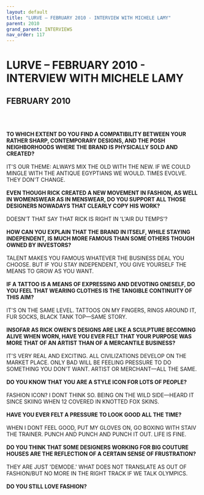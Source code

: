 ```yaml
---
layout: default
title: "LURVE – FEBRUARY 2010 - INTERVIEW WITH MICHELE LAMY"
parent: 2010
grand_parent: INTERVIEWS
nav_order: 117
---
```


# LURVE – FEBRUARY 2010 - INTERVIEW WITH MICHELE LAMY
## FEBRUARY 2010

<br><br></p>
<p><b>TO WHICH EXTENT DO YOU FIND A COMPATIBILITY BETWEEN YOUR RATHER SHARP, CONTEMPORARY DESIGNS, AND THE POSH NEIGHBORHOODS WHERE THE BRAND IS PHYSICALLY SOLD AND CREATED?</b><br />
<br />
IT'S OUR THEME: ALWAYS MIX THE OLD WITH THE NEW. IF WE COULD MINGLE WITH THE ANTIQUE EGYPTIANS WE WOULD. TIMES EVOLVE. THEY DON'T CHANGE. <br />
<br />
<b>EVEN THOUGH RICK CREATED A NEW MOVEMENT IN FASHION, AS WELL IN WOMENSWEAR AS IN MENSWEAR, DO YOU SUPPORT ALL THOSE DESIGNERS NOWADAYS THAT CLEARLY COPY HIS WORK?</b> <br />
<br />
DOESN'T THAT SAY THAT RICK IS RIGHT IN 'L'AIR DU TEMPS'? <br />
<br />
<b>HOW CAN YOU EXPLAIN THAT THE BRAND IN ITSELF, WHILE STAYING INDEPENDENT, IS MUCH MORE FAMOUS THAN SOME OTHERS THOUGH OWNED BY INVESTORS?</b> <br />
<br />
TALENT MAKES YOU FAMOUS WHATEVER THE BUSINESS DEAL YOU CHOOSE. BUT IF YOU STAY INDEPENDENT, YOU GIVE YOURSELF THE MEANS TO GROW AS YOU WANT. <br />
<br />
<b>IF A TATTOO IS A MEANS OF EXPRESSING AND DEVOTING ONESELF, DO YOU FEEL THAT WEARING CLOTHES IS THE TANGIBLE CONTINUITY OF THIS AIM?</b> <br />
<br />
IT'S ON THE SAME LEVEL. TATTOOS ON MY FINGERS, RINGS AROUND IT, FUR SOCKS, BLACK TANK TOP—SAME STORY. <br />
<br />
<b>INSOFAR AS RICK OWEN'S DESIGNS ARE LIKE A SCULPTURE BECOMING ALIVE WHEN WORN, HAVE YOU EVER FELT THAT YOUR PURPOSE WAS MORE THAT OF AN ARTIST THAN OF A MERCANTILE BUSINESS?</b> <br />
<br />
IT'S VERY REAL AND EXCITING. ALL CIVILIZATIONS DEVELOP ON THE MARKET PLACE. ONLY BAD WILL BE FEELING PRESSURE TO DO SOMETHING YOU DON'T WANT. ARTIST OR MERCHANT—ALL THE SAME. <br />
<br />
<b>DO YOU KNOW THAT YOU ARE A STYLE ICON FOR LOTS OF PEOPLE?</b> <br />
<br />
FASHION ICON? I DONT THINK SO. BEING ON THE WILD SIDE—HEARD IT SINCE SKIING WHEN 12 COVERED IN KNOTTED FOX SKINS. <br />
<br />
<b>HAVE YOU EVER FELT A PRESSURE TO LOOK GOOD ALL THE TIME?</b> <br />
<br />
WHEN I DONT FEEL GOOD, PUT MY GLOVES ON, GO BOXING WITH STAIV THE TRAINER. PUNCH AND PUNCH AND PUNCH IT OUT. LIFE IS FINE. <br />
<br />
<b>DO YOU THINK THAT SOME DESIGNERS WORKING FOR BIG COUTURE HOUSES ARE THE REFLECTION OF A CERTAIN SENSE OF FRUSTRATION?</b> <br />
<br />
THEY ARE JUST 'DEMODE.' WHAT DOES NOT TRANSLATE AS OUT OF FASHION/BUT NO MORE IN THE RIGHT TRACK IF WE TALK OLYMPICS. <br />
<br />
<b>DO YOU STILL LOVE FASHION?</b> <br />
<br />


